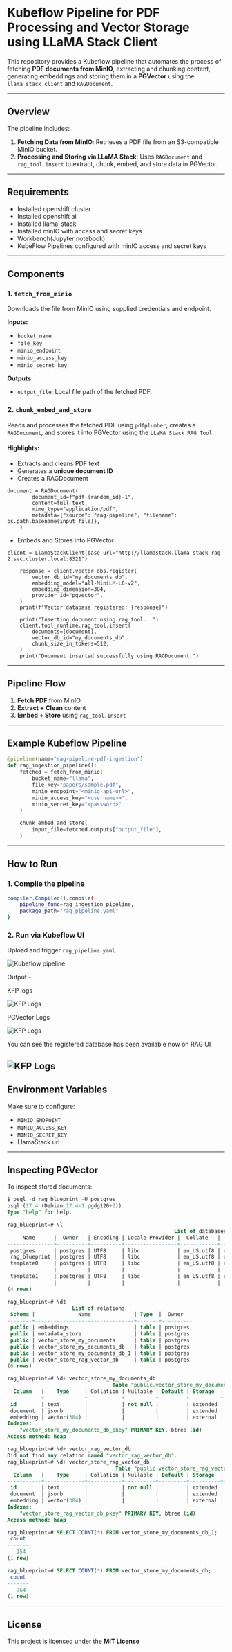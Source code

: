 # Kubeflow Pipeline for PDF Processing and Vector Storage using LLaMA Stack Client

This repository provides a Kubeflow pipeline that automates the process of fetching **PDF documents from MinIO**, extracting and chunking content, generating embeddings and storing them in a **PGVector** using the `llama_stack_client` and `RAGDocument`.

---

## Overview

The pipeline includes:
1. **Fetching Data from MinIO**: Retrieves a PDF file from an S3-compatible MinIO bucket.
2. **Processing and Storing via LLaMA Stack**: Uses `RAGDocument` and `rag_tool.insert` to extract, chunk, embed, and store data in PGVector.

---

## Requirements

- Installed openshift cluster
- Installed openshift ai
- Installed llama-stack
- Installed minIO with access and secret keys
- Workbench(Jupyter notebook)
- KubeFlow Pipelines configured with minIO access and secret keys

---

## Components

### 1. `fetch_from_minio`

Downloads the file from MinIO using supplied credentials and endpoint.

**Inputs:**

- `bucket_name`
- `file_key`
- `minio_endpoint`
- `minio_access_key`
- `minio_secret_key`

**Outputs:**

- `output_file`: Local file path of the fetched PDF.


### 2. `chunk_embed_and_store`

Reads and processes the fetched PDF using `pdfplumber`, creates a `RAGDocument`, and stores it into PGVector using the `LLaMA Stack RAG Tool`.

#### Highlights:

- Extracts and cleans PDF text
- Generates a **unique document ID**
- Creates a RAGDocument

```
document = RAGDocument(
        document_id=f"pdf-{random_id}-1",
        content=full_text,
        mime_type="application/pdf",
        metadata={"source": "rag-pipeline", "filename": os.path.basename(input_file)},
    )
```

- Embeds and Stores into PGVector

```
client = LlamaStackClient(base_url="http://llamastack.llama-stack-rag-2.svc.cluster.local:8321")

    response = client.vector_dbs.register(
        vector_db_id="my_documents_db",
        embedding_model="all-MiniLM-L6-v2",
        embedding_dimension=384,
        provider_id="pgvector",
    )
    print(f"Vector database registered: {response}")
    
    print("Inserting document using rag_tool...")
    client.tool_runtime.rag_tool.insert(
        documents=[document],
        vector_db_id="my_documents_db",
        chunk_size_in_tokens=512,
    )
    print("Document inserted successfully using RAGDocument.")
```


---

## Pipeline Flow

1. **Fetch PDF** from MinIO  
2. **Extract + Clean** content  
3. **Embed + Store** using `rag_tool.insert`

---

## Example Kubeflow Pipeline

```python
@pipeline(name="rag-pipeline-pdf-ingestion")
def rag_ingestion_pipeline():
    fetched = fetch_from_minio(
        bucket_name="llama",
        file_key="papers/sample.pdf",
        minio_endpoint="<minio-api-url>",
        minio_access_key="<username>>",
        minio_secret_key="<password>"
    )

    chunk_embed_and_store(
        input_file=fetched.outputs["output_file"],
    )
```

---

## How to Run

### 1. Compile the pipeline

```bash
compiler.Compiler().compile(
    pipeline_func=rag_ingestion_pipeline,
    package_path="rag_pipeline.yaml"
)
```

### 2. Run via Kubeflow UI

Upload and trigger `rag_pipeline.yaml`.

![Kubeflow pipeline](images/KFP.png)

Output -

KFP logs 

![KFP Logs](images/KFP_logs.png)

PGVector Logs 

![KFP Logs](images/pgvector_pod_logs.png)

You can see the registered database has been available now on RAG UI

![KFP Logs](images/RAG_UI.png)
---

## Environment Variables

Make sure to configure:

- `MINIO_ENDPOINT`
- `MINIO_ACCESS_KEY`
- `MINIO_SECRET_KEY`
- LlamaStack url

---

## Inspecting PGVector

To inspect stored documents:

```sql
$ psql -d rag_blueprint -U postgres
psql (17.4 (Debian 17.4-1.pgdg120+2))
Type "help" for help.

rag_blueprint=# \l
                                                      List of databases
     Name      |  Owner   | Encoding | Locale Provider |  Collate   |   Ctype    | Locale | ICU Rules |   Access privileges   
---------------+----------+----------+-----------------+------------+------------+--------+-----------+-----------------------
 postgres      | postgres | UTF8     | libc            | en_US.utf8 | en_US.utf8 |        |           | 
 rag_blueprint | postgres | UTF8     | libc            | en_US.utf8 | en_US.utf8 |        |           | 
 template0     | postgres | UTF8     | libc            | en_US.utf8 | en_US.utf8 |        |           | =c/postgres          +
               |          |          |                 |            |            |        |           | postgres=CTc/postgres
 template1     | postgres | UTF8     | libc            | en_US.utf8 | en_US.utf8 |        |           | =c/postgres          +
               |          |          |                 |            |            |        |           | postgres=CTc/postgres
(4 rows)

rag_blueprint=# \dt
                     List of relations
 Schema |              Name              | Type  |  Owner   
--------+--------------------------------+-------+----------
 public | embeddings                     | table | postgres
 public | metadata_store                 | table | postgres
 public | vector_store_my_documents      | table | postgres
 public | vector_store_my_documents_db   | table | postgres
 public | vector_store_my_documents_db_1 | table | postgres
 public | vector_store_rag_vector_db     | table | postgres
(6 rows)

rag_blueprint=# \d+ vector_store_my_documents_db
                                  Table "public.vector_store_my_documents_db"
  Column   |    Type     | Collation | Nullable | Default | Storage  | Compression | Stats target | Description 
-----------+-------------+-----------+----------+---------+----------+-------------+--------------+-------------
 id        | text        |           | not null |         | extended |             |              | 
 document  | jsonb       |           |          |         | extended |             |              | 
 embedding | vector(384) |           |          |         | external |             |              | 
Indexes:
    "vector_store_my_documents_db_pkey" PRIMARY KEY, btree (id)
Access method: heap

rag_blueprint=# \d+ vector_rag_vector_db
Did not find any relation named "vector_rag_vector_db".
rag_blueprint=# \d+ vector_store_rag_vector_db
                                   Table "public.vector_store_rag_vector_db"
  Column   |    Type     | Collation | Nullable | Default | Storage  | Compression | Stats target | Description 
-----------+-------------+-----------+----------+---------+----------+-------------+--------------+-------------
 id        | text        |           | not null |         | extended |             |              | 
 document  | jsonb       |           |          |         | extended |             |              | 
 embedding | vector(384) |           |          |         | external |             |              | 
Indexes:
    "vector_store_rag_vector_db_pkey" PRIMARY KEY, btree (id)
Access method: heap

rag_blueprint=# SELECT COUNT(*) FROM vector_store_my_documents_db_1;
 count 
-------
   154
(1 row)

rag_blueprint=# SELECT COUNT(*) FROM vector_store_my_documents_db;
 count 
-------
   764
(1 row)

```

---

## License

This project is licensed under the **MIT License**